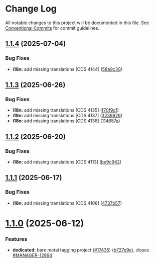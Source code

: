 # Change Log

All notable changes to this project will be documented in this file.
See [Conventional Commits](https://conventionalcommits.org) for commit guidelines.

## [1.1.4](https://github.com/ovh/manager/compare/@ovh-ux/manager-resource-tagging@1.1.3...@ovh-ux/manager-resource-tagging@1.1.4) (2025-07-04)


### Bug Fixes

* **i18n:** add missing translations [CDS 4144] ([58a9c30](https://github.com/ovh/manager/commit/58a9c30077ab937e5dff4b16d707c840e9c202a6))





## [1.1.3](https://github.com/ovh/manager/compare/@ovh-ux/manager-resource-tagging@1.1.2...@ovh-ux/manager-resource-tagging@1.1.3) (2025-06-26)


### Bug Fixes

* **i18n:** add missing translations [CDS 4135] ([f70f9c1](https://github.com/ovh/manager/commit/f70f9c1fe40dd8963b39457c8ad73e358a20e2d3))
* **i18n:** add missing translations [CDS 4137] ([3239826](https://github.com/ovh/manager/commit/3239826012b0b92557da00829e506742376ebb71))
* **i18n:** add missing translations [CDS 4138] ([114657a](https://github.com/ovh/manager/commit/114657a7191b1e4e73dd11acdd183075ac15938b))





## [1.1.2](https://github.com/ovh/manager/compare/@ovh-ux/manager-resource-tagging@1.1.1...@ovh-ux/manager-resource-tagging@1.1.2) (2025-06-20)


### Bug Fixes

* **i18n:** add missing translations [CDS 4113] ([be9c942](https://github.com/ovh/manager/commit/be9c9421f3e293cf914ad00f2f2c25f4da791efc))





## [1.1.1](https://github.com/ovh/manager/compare/@ovh-ux/manager-resource-tagging@1.1.0...@ovh-ux/manager-resource-tagging@1.1.1) (2025-06-17)


### Bug Fixes

* **i18n:** add missing translations [CDS 4108] ([4737b57](https://github.com/ovh/manager/commit/4737b57e4736c0fd10474b0fbca9fda682adcaee))





# [1.1.0](https://github.com/ovh/manager/compare/@ovh-ux/manager-resource-tagging@1.0.0...@ovh-ux/manager-resource-tagging@1.1.0) (2025-06-12)


### Features

* **dedicated:** bare metal tagging project ([#17435](https://github.com/ovh/manager/issues/17435)) ([b727e9e](https://github.com/ovh/manager/commit/b727e9e38051b2b67dc3f8b160d9ac8f50e49474)), closes [#MANAGER-12894](https://github.com/ovh/manager/issues/MANAGER-12894)

